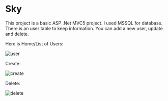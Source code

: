 # Sky

This project is a basic ASP .Net MVC5 project. I used MSSQL for database. There is an user table to keep information. You can add a new user, update and delete.

Here is Home/List of Users:

![user](https://user-images.githubusercontent.com/59503252/227807691-efb07b0d-c742-4956-a47d-c966b27f5f9b.jpeg)

Create:

![create](https://user-images.githubusercontent.com/59503252/227807697-b8be3e3c-3572-4e8b-bb2a-70b941ff29a6.png)


Delete:

![delete](https://user-images.githubusercontent.com/59503252/227807712-36ee79aa-72c8-46c6-b142-da1cb456109d.png)
